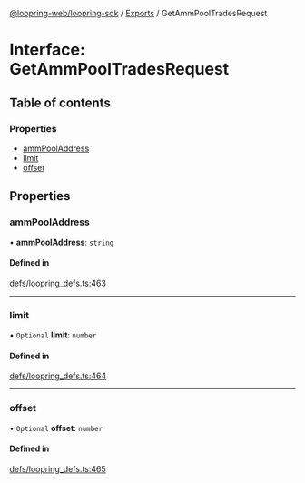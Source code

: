 [@loopring-web/loopring-sdk](../README.md) / [Exports](../modules.md) / GetAmmPoolTradesRequest

# Interface: GetAmmPoolTradesRequest

## Table of contents

### Properties

- [ammPoolAddress](GetAmmPoolTradesRequest.md#ammpooladdress)
- [limit](GetAmmPoolTradesRequest.md#limit)
- [offset](GetAmmPoolTradesRequest.md#offset)

## Properties

### ammPoolAddress

• **ammPoolAddress**: `string`

#### Defined in

[defs/loopring_defs.ts:463](https://github.com/Loopring/loopring_sdk/blob/29b8a2c/src/defs/loopring_defs.ts#L463)

___

### limit

• `Optional` **limit**: `number`

#### Defined in

[defs/loopring_defs.ts:464](https://github.com/Loopring/loopring_sdk/blob/29b8a2c/src/defs/loopring_defs.ts#L464)

___

### offset

• `Optional` **offset**: `number`

#### Defined in

[defs/loopring_defs.ts:465](https://github.com/Loopring/loopring_sdk/blob/29b8a2c/src/defs/loopring_defs.ts#L465)
